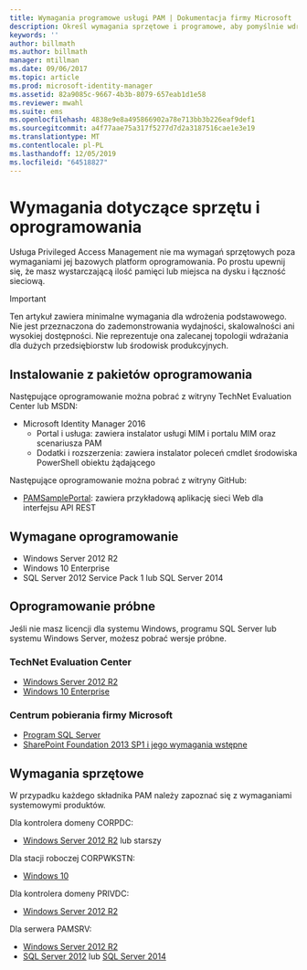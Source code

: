 ```yaml
---
title: Wymagania programowe usługi PAM | Dokumentacja firmy Microsoft
description: Określ wymagania sprzętowe i programowe, aby pomyślnie wdrożyć usługę Privileged Access Management
keywords: ''
author: billmath
ms.author: billmath
manager: mtillman
ms.date: 09/06/2017
ms.topic: article
ms.prod: microsoft-identity-manager
ms.assetid: 82a9085c-9667-4b3b-8079-657eab1d1e58
ms.reviewer: mwahl
ms.suite: ems
ms.openlocfilehash: 4838e9e8a495866902a78e713bb3b226eaf9def1
ms.sourcegitcommit: a4f77aae75a317f5277d7d2a3187516cae1e3e19
ms.translationtype: MT
ms.contentlocale: pl-PL
ms.lasthandoff: 12/05/2019
ms.locfileid: "64518827"
---
```

# <a name="hardware-and-software-requirements"></a>Wymagania dotyczące sprzętu i oprogramowania

Usługa Privileged Access Management nie ma wymagań sprzętowych poza wymaganiami jej bazowych platform oprogramowania. Po prostu upewnij się, że masz wystarczającą ilość pamięci lub miejsca na dysku i łączność sieciową.

> [!IMPORTANT]
> Ten artykuł zawiera minimalne wymagania dla wdrożenia podstawowego. Nie jest przeznaczona do zademonstrowania wydajności, skalowalności ani wysokiej dostępności. Nie reprezentuje ona zalecanej topologii wdrażania dla dużych przedsiębiorstw lub środowisk produkcyjnych.

## <a name="installing-from-software-packages"></a>Instalowanie z pakietów oprogramowania

Następujące oprogramowanie można pobrać z witryny TechNet Evaluation Center lub MSDN:

- Microsoft Identity Manager 2016
  - Portal i usługa: zawiera instalator usługi MIM i portalu MIM oraz scenariusza PAM
  - Dodatki i rozszerzenia: zawiera instalator poleceń cmdlet środowiska PowerShell obiektu żądającego

Następujące oprogramowanie można pobrać z witryny GitHub:

- [PAMSamplePortal](https://github.com/Azure/identity-management-samples): zawiera przykładową aplikację sieci Web dla interfejsu API REST

## <a name="required-software"></a>Wymagane oprogramowanie

- Windows Server 2012 R2
- Windows 10 Enterprise
- SQL Server 2012 Service Pack 1 lub SQL Server 2014

## <a name="evaluation-software"></a>Oprogramowanie próbne

Jeśli nie masz licencji dla systemu Windows, programu SQL Server lub systemu Windows Server, możesz pobrać wersje próbne.

### <a name="technet-evaluation-center"></a>TechNet Evaluation Center

- [Windows Server 2012 R2](https://www.microsoft.com/evalcenter/evaluate-windows-server-2012-r2)
- [Windows 10 Enterprise](https://www.microsoft.com/evalcenter/evaluate-windows-10-enterprise)

### <a name="microsoft-download-center"></a>Centrum pobierania firmy Microsoft

- [Program SQL Server](https://www.microsoft.com/download/details.aspx?id=29066)  
- [SharePoint Foundation 2013 SP1 i jego wymagania wstępne](https://www.microsoft.com/download/details.aspx?id=42039)

## <a name="hardware-requirements"></a>Wymagania sprzętowe

W przypadku każdego składnika PAM należy zapoznać się z wymaganiami systemowymi produktów.

Dla kontrolera domeny CORPDC:

- [Windows Server 2012 R2](https://technet.microsoft.com/library/dn303418.aspx) lub starszy

Dla stacji roboczej CORPWKSTN:

- [Windows 10](https://technet.microsoft.com/windows/dn798752.aspx)

Dla kontrolera domeny PRIVDC:

- [Windows Server 2012 R2](https://technet.microsoft.com/library/dn303418.aspx)

Dla serwera PAMSRV:

- [Windows Server 2012 R2](https://technet.microsoft.com/library/dn303418.aspx)
- [SQL Server 2012](https://msdn.microsoft.com/library/ms143506(sql.110).aspx) lub [SQL Server 2014](https://msdn.microsoft.com/library/ms143506(v=sql.120).aspx)
